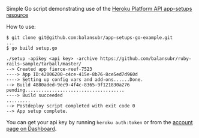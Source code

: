 Simple Go script demonstrating use of the [Heroku Platform API app-setups resource]()

How to use:

```term
$ git clone git@github.com:balansubr/app-setups-go-example.git
...
$ go build setup.go

./setup -apikey <api key> -archive https://github.com/balansubr/ruby-rails-sample/tarball/master/
--> Created app fierce-reef-7523
----> App ID:42006200-c4ce-415e-8b76-8ce5ed7d960d
----> Setting up config vars and add-ons......Done.
--> Build 4880aded-9ec9-4f4c-8365-9f121830a276 pending.....................................
----> Build succeeded
.........
--> Postdeploy script completed with exit code 0
--> App setup complete.
```

You can get your api key by running `heroku auth:token` or from the [account page on Dashboard](https://dashboard.heroku.com/account).
